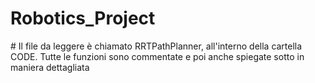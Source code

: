 # Robotics_Project
# Il file da leggere è chiamato RRTPathPlanner, all'interno della cartella CODE. Tutte le funzioni sono commentate e poi anche spiegate sotto in maniera dettagliata 
